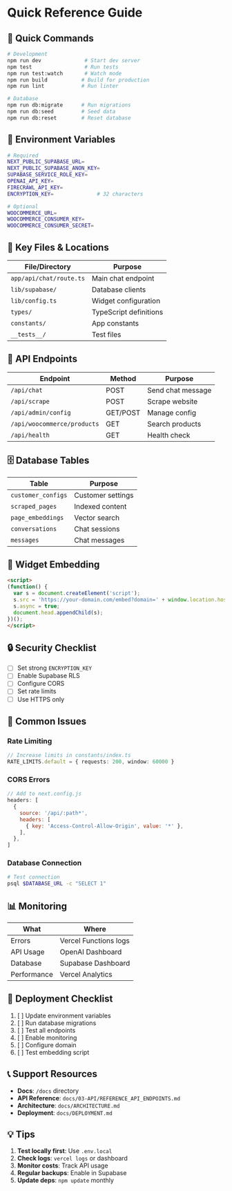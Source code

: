 # Quick Reference Guide

## 🚀 Quick Commands

```bash
# Development
npm run dev              # Start dev server
npm test                 # Run tests
npm run test:watch       # Watch mode
npm run build           # Build for production
npm run lint            # Run linter

# Database
npm run db:migrate      # Run migrations
npm run db:seed         # Seed data
npm run db:reset        # Reset database
```

## 🔧 Environment Variables

```bash
# Required
NEXT_PUBLIC_SUPABASE_URL=
NEXT_PUBLIC_SUPABASE_ANON_KEY=
SUPABASE_SERVICE_ROLE_KEY=
OPENAI_API_KEY=
FIRECRAWL_API_KEY=
ENCRYPTION_KEY=              # 32 characters

# Optional
WOOCOMMERCE_URL=
WOOCOMMERCE_CONSUMER_KEY=
WOOCOMMERCE_CONSUMER_SECRET=
```

## 📁 Key Files & Locations

| File/Directory | Purpose |
|---------------|---------|
| `app/api/chat/route.ts` | Main chat endpoint |
| `lib/supabase/` | Database clients |
| `lib/config.ts` | Widget configuration |
| `types/` | TypeScript definitions |
| `constants/` | App constants |
| `__tests__/` | Test files |

## 🔌 API Endpoints

| Endpoint | Method | Purpose |
|----------|--------|---------|
| `/api/chat` | POST | Send chat message |
| `/api/scrape` | POST | Scrape website |
| `/api/admin/config` | GET/POST | Manage config |
| `/api/woocommerce/products` | GET | Search products |
| `/api/health` | GET | Health check |

## 🗄️ Database Tables

| Table | Purpose |
|-------|---------|
| `customer_configs` | Customer settings |
| `scraped_pages` | Indexed content |
| `page_embeddings` | Vector search |
| `conversations` | Chat sessions |
| `messages` | Chat messages |

## 🎨 Widget Embedding

```html
<script>
(function() {
  var s = document.createElement('script');
  s.src = 'https://your-domain.com/embed?domain=' + window.location.hostname;
  s.async = true;
  document.head.appendChild(s);
})();
</script>
```

## 🔒 Security Checklist

- [ ] Set strong `ENCRYPTION_KEY`
- [ ] Enable Supabase RLS
- [ ] Configure CORS
- [ ] Set rate limits
- [ ] Use HTTPS only

## 🐛 Common Issues

### Rate Limiting
```typescript
// Increase limits in constants/index.ts
RATE_LIMITS.default = { requests: 200, window: 60000 }
```

### CORS Errors
```javascript
// Add to next.config.js
headers: [
  {
    source: '/api/:path*',
    headers: [
      { key: 'Access-Control-Allow-Origin', value: '*' },
    ],
  },
]
```

### Database Connection
```bash
# Test connection
psql $DATABASE_URL -c "SELECT 1"
```

## 📊 Monitoring

| What | Where |
|------|-------|
| Errors | Vercel Functions logs |
| API Usage | OpenAI Dashboard |
| Database | Supabase Dashboard |
| Performance | Vercel Analytics |

## 🚀 Deployment Checklist

1. [ ] Update environment variables
2. [ ] Run database migrations
3. [ ] Test all endpoints
4. [ ] Enable monitoring
5. [ ] Configure domain
6. [ ] Test embedding script

## 📞 Support Resources

- **Docs**: `/docs` directory
- **API Reference**: `docs/03-API/REFERENCE_API_ENDPOINTS.md`
- **Architecture**: `docs/ARCHITECTURE.md`
- **Deployment**: `docs/DEPLOYMENT.md`

## 💡 Tips

1. **Test locally first**: Use `.env.local`
2. **Check logs**: `vercel logs` or dashboard
3. **Monitor costs**: Track API usage
4. **Regular backups**: Enable in Supabase
5. **Update deps**: `npm update` monthly